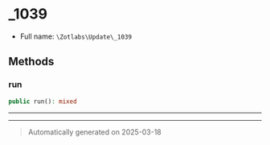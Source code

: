 
# _1039





* Full name: `\Zotlabs\Update\_1039`




## Methods


### run



```php
public run(): mixed
```












***


***
> Automatically generated on 2025-03-18
